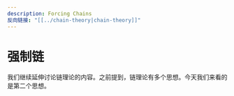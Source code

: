 ```yaml
---
description: Forcing Chains
反向链接: "[[../chain-theory|chain-theory]]"
---
```


# 强制链

我们继续延伸讨论链理论的内容。之前提到，链理论有多个思想。今天我们来看的是第二个思想。
